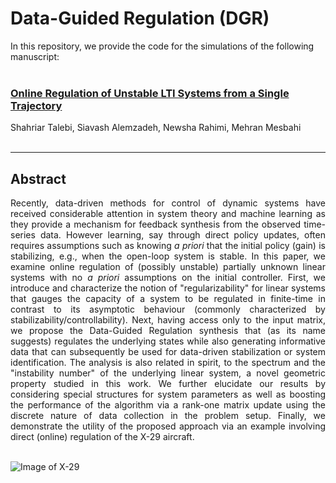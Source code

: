 # Data-Guided Regulation (DGR)


In this repository, we provide the code for the simulations of the following manuscript: <br> <br>


### [Online Regulation of Unstable LTI Systems from a Single Trajectory](https://128.84.21.199/abs/2006.00125)

Shahriar Talebi, Siavash Alemzadeh, Newsha Rahimi, Mehran Mesbahi <br> <br>


---

## Abstract

<div align="justify"> Recently, data-driven methods for control of dynamic systems have received considerable attention in system theory and machine learning as they provide a mechanism for feedback synthesis from the observed time-series data. However learning, say through direct policy updates, often requires assumptions such as knowing <em> a priori </em> that the initial policy (gain) is stabilizing, e.g., when the open-loop system is stable. In this paper, we examine online regulation of (possibly unstable) partially unknown linear systems with no <em> a priori </em> assumptions on the initial controller. First, we introduce and characterize the notion of "regularizability" for linear systems that gauges the capacity of a system to be regulated in finite-time in contrast to its asymptotic behaviour (commonly characterized by stabilizability/controllability). Next, having access only to the input matrix, we propose the Data-Guided Regulation synthesis that (as its name suggests) regulates the underlying states while also generating informative data that can subsequently be used for data-driven stabilization or system identification. The analysis is also related in spirit, to the spectrum and the "instability number" of the underlying linear system, a novel geometric property studied in this work. We further elucidate our results by considering special structures for system parameters as well as boosting the performance of the algorithm via a rank-one matrix update using the discrete nature of data collection in the problem setup. Finally, we demonstrate the utility of the proposed approach via an example involving direct (online) regulation of the X-29 aircraft. </div> <br>

![Image of X-29](http://depts.washington.edu/uwrainlab/wordpress/wp-content/uploads/2020/06/DGR.png)


